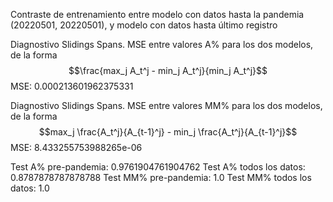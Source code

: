 Contraste de entrenamiento entre modelo con datos hasta la pandemia (20220501, 20220501), y modelo con datos hasta último registro

Diagnostivo Slidings Spans. MSE entre valores A\% para los dos modelos, de la forma
 $$\frac{max_j A_t^j - min_j A_t^j}{min_j A_t^j}$$
MSE: 0.000213601962375331

Diagnostivo Slidings Spans. MSE entre valores MM\% para los dos modelos, de la forma
 $$max_j \frac{A_t^j}{A_{t-1}^j} - min_j \frac{A_t^j}{A_{t-1}^j}$$
MSE: 8.433255753988265e-06

Test A% pre-pandemia: 0.9761904761904762
Test A% todos los datos: 0.8787878787878788
Test MM% pre-pandemia: 1.0
Test MM% todos los datos: 1.0

